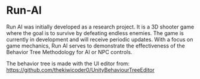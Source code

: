 # Run-AI
Run AI was initially developed as a research project. It is a 3D shooter game where the goal is to survive by defeating endless enemies. The game is currently in development and will receive periodic updates.  With a focus on game mechanics, Run AI serves to demonstrate the effectiveness of the Behavior Tree Methodology for AI or NPC controls.

The behavior tree is made with the UI editor from: https://github.com/thekiwicoder0/UnityBehaviourTreeEditor
